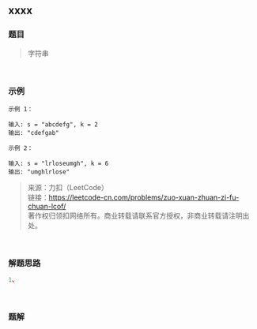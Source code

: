 ## xxxx

### 题目
> 字符串

<br>

### 示例
```
示例 1：

输入: s = "abcdefg", k = 2
输出: "cdefgab"
```

```
示例 2：

输入: s = "lrloseumgh", k = 6
输出: "umghlrlose"
```

>来源：力扣（LeetCode）<br>
链接：https://leetcode-cn.com/problems/zuo-xuan-zhuan-zi-fu-chuan-lcof/<br>
著作权归领扣网络所有。商业转载请联系官方授权，非商业转载请注明出处。

<br>

### 解题思路
```javascript
1、
```

<br>

### 题解
```javascript

```

<br>